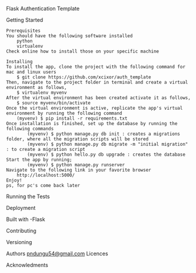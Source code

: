 Flask Authentication Template

Getting Started

    Prerequisites
    You should have the following software installed
        python 
        virtualenv
    Check online how to install those on your specific machine

    Installing
    To install the app, clone the project with the following command for mac and linux users
        $ git clone https://github.com/xcixor/auth_template
    Then, navigate to the project folder in terminal and create a virtual environment as follows,
        $ virtualenv myvenv
    After the virtual environment has been created activate it as follows,
        $ source myvenv/bin/activate
    Once the virtual environment is active, replicate the app's virtual environment by running the following command
        (myvenv) $ pip install -r requirements.txt
    Once installation is finished, set up the database by running the following commands
            (myvenv) $ python manage.py db init : creates a migrations folder, where all the migration scripts will be stored
            (myvenv) $ python manage.py db migrate -m "initial migration" : to create a migration script
            (myvenv) $ python hello.py db upgrade : creates the database
    Start the app by running;
            (myvenv) $ python manage.py runserver
    Navigate to the following link in your favorite browser
        http://localhost:5000/
    Enjoy!
    ps, for pc's come back later

Running the Tests

Deployment

Built with
    -Flask

Contributing

Versioning

Authors
	pndungu54@gmail.com
Licences

Acknowledments
